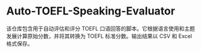# Auto-TOEFL-Speaking-Evaluator
该仓库包含用于自动评估和评分 TOEFL 口语回答的脚本。它根据语言使用和主题发展计算原始分数，并将其转换为 TOEFL 标准分数。输出结果以 CSV 和 Excel 格式保存。
